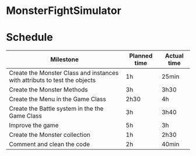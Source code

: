 # MonsterFightSimulator

# Schedule

| Milestone | Planned time | Actual time |
| --- | --- | --- |
| Create the Monster Class and instances with attributs to test the objects| 1h | 25min |
| Create the Monster Methods | 3h | 3h30 |
| Create the Menu in the Game Class | 2h30 | 4h |
| Create the Battle system in the the Game Class | 3h | 3h40 |
| Improve the game | 5h | 3h |
| Create the Monster collection | 1h | 2h30 |
| Comment and clean the code | 2h | 40min |
